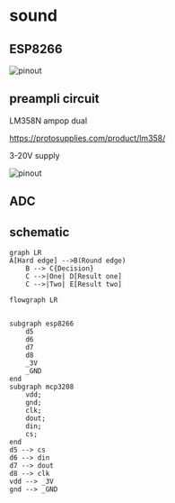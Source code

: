 # sound


## ESP8266


![pinout](https://lastminuteengineers.com/wp-content/uploads/iot/ESP8266-Pinout-NodeMCU.png)

## preampli circuit

LM358N ampop dual

https://protosupplies.com/product/lm358/

3-20V supply

![pinout](https://protosupplies.com/wp-content/uploads/2019/06/LM358-Amplifier-Module-Connections-1.jpg)

## ADC


## schematic

```mermaid
graph LR
A[Hard edge] -->B(Round edge)
    B --> C{Decision}
    C -->|One| D[Result one]
    C -->|Two| E[Result two]
```


```mermaid
flowgraph LR


subgraph esp8266
    d5
    d6
    d7
    d8
    _3V
    _GND
end
subgraph mcp3208
    vdd;
    gnd;
    clk;
    dout;
    din;
    cs;
end
d5 --> cs
d6 --> din
d7 --> dout
d8 --> clk
vdd --> _3V
gnd --> _GND

``` 
